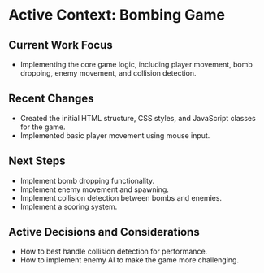 # Active Context: Bombing Game

## Current Work Focus
- Implementing the core game logic, including player movement, bomb dropping, enemy movement, and collision detection.

## Recent Changes
- Created the initial HTML structure, CSS styles, and JavaScript classes for the game.
- Implemented basic player movement using mouse input.

## Next Steps
- Implement bomb dropping functionality.
- Implement enemy movement and spawning.
- Implement collision detection between bombs and enemies.
- Implement a scoring system.

## Active Decisions and Considerations
- How to best handle collision detection for performance.
- How to implement enemy AI to make the game more challenging.
